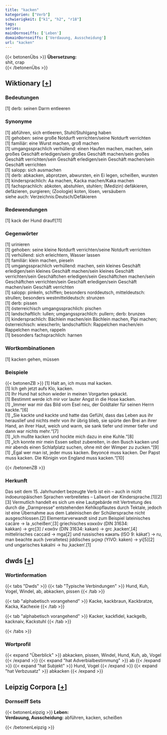 ```yaml
---
title: "kacken"
kategorien: ["Verb"]
schwierigkeit: ["k1", "h2", "r18"]
tags:
series:
mainDornseiffs: ['Leben']
domainDornseiffs: ['Verdauung, Ausscheidung']
url: "kacken"
---
```


{{< betonenÜbs >}}
**Übersetzung:**  
shit, crap  
{{< /betonenÜbs >}}

## Wiktionary [[+](https://de.wiktionary.org/wiki/kacken)]

### Bedeutungen
[1] derb: seinen Darm entleeren  

### Synonyme
[1] abführen, sich entleeren, Stuhl/Stuhlgang haben  
[1] gehoben: seine große Notdurft verrichten/seine Notdurft verrichten  
[1] familiär: eine Wurst machen, groß machen  
[1] umgangssprachlich verhüllend: einen Haufen machen, machen, sein großes Geschäft erledigen/sein großes Geschäft machen/sein großes Geschäft verrichten/sein Geschäft erledigen/sein Geschäft machen/sein Geschäft verrichten  
[1] salopp: sich ausmachen  
[1] derb: abkacken, abprotzen, abwursten, ein Ei legen, scheißen, wursten  
[1] kindersprachlich: Aa machen, Kacka machen/Kaka machen  
[1] fachsprachlich: abkoten, abstuhlen, stuhlen; (Medizin) defäkieren, defäzieren, purgieren; (Zoologie) koten, lösen, versäubern  
siehe auch: Verzeichnis:Deutsch/Defäkieren  

### Redewendungen
[1] kack der Hund drauf![11]  

### Gegenwörter
[1] urinieren  
[1] gehoben: seine kleine Notdurft verrichten/seine Notdurft verrichten  
[1] verhüllend: sich erleichtern, Wasser lassen  
[1] familiär: klein machen, pieseln  
[1] umgangssprachlich verhüllend: machen, sein kleines Geschäft erledigen/sein kleines Geschäft machen/sein kleines Geschäft verrichten/sein Geschäftchen erledigen/sein Geschäftchen machen/sein Geschäftchen verrichten/sein Geschäft erledigen/sein Geschäft machen/sein Geschäft verrichten  
[1] salopp: pinkeln, schiffen; besonders norddeutsch, mitteldeutsch: strullen; besonders westmitteldeutsch: strunzen  
[1] derb: pissen  
[1] österreichisch umgangssprachlich: pischen  
[1] landschaftlich: lullen; umgangssprachlich: pullern; derb: brunzen  
[1] kindersprachlich: Bächlein machen/ein Bächlein machen, Pipi machen; österreichisch: wiescherln; landschaftlich: Rappelchen machen/ein Rappelchen machen, rappeln  
[1] besonders fachsprachlich: harnen  

### Wortkombinationen
[1] kacken gehen, müssen  

### Beispiele
{{< betonenZB >}}
[1] Halt an, ich muss mal kacken.  
[1] Ich geh jetzt aufs Klo, kacken.  
[1] Ihr Hund hat schon wieder in meinen Vorgarten gekackt.  
[1] Bestimmt werde ich mir vor lauter Angst in die Hose kacken.  
[1] „Immer war mir das Bild vom Esel neu, der Goldtaler für seinen Herrn kackte.“[6]  
[1] „Sie kackte und kackte und hatte das Gefühl, dass das Leben aus ihr herauslief und nichts mehr von ihr übrig blieb, sie spürte den Brei an ihrer Hand, an ihrer Haut, weich und warm, sie sank tiefer und immer tiefer und dann war nichts mehr.“[7]  
[1] „Ich mußte kacken und hockte mich dazu in eine Kuhle.“[8]  
[1] „Ich konnte mir mein Essen selbst zubereiten, in den Busch kacken und mir abends einen Schlafplatz suchen, ohne mit der Wimper zu zucken.“[9]  
[1] „Egal wer man ist, jeder muss kacken. Beyoncé muss kacken. Der Papst muss kacken. Die Königin von England muss kacken.“[10]  

{{< /betonenZB >}}
### Herkunft
Das seit dem 15. Jahrhundert bezeugte Verb ist ein – auch in nicht indoeuropäischen Sprachen verbreitetes – Lallwort der Kindersprache.[1][2][3] Vermutlich handelt es sich um eine Lautgebärde mit Vertretung des durch die „Darmpresse“ entstehenden Kehlkopflautes durch Tektale, jedoch ist eine Übernahme aus dem Lateinischen der Schülersprache nicht ausgeschlossen.[2] Elementarverwandt sind zum Beispiel lateinisches cacāre → la ‚scheißen‘,[3] griechisches κακκᾶν (DIN 31634: kakkan) → grc[3] / κακᾶν (DIN 31634: kakan) → grc ‚kacken‘,[4] mittelirisches caccaid → mga[2] und russisches какать (ISO 9: kákatʹ) → ru, man beachte auch (veraltetes) jiddisches קאַקען‎ (YIVO: kaken) → yi[5][2] und ungarisches kakalni → hu ‚kacken‘.[1]  



## dwds [[+](https://www.dwds.de/wb/kacken)]

### Wortinformation
{{< tabs "Dwds" >}}
{{< tab "Typische Verbindungen" >}}
Hund, Kuh, Vogel, Windel, ab, abkacken, pissen
{{< /tab >}}

{{< tab "alphabetisch vorangehend" >}}
Kacke, kackbraun, Kackbratze, Kacka, Kachexie
{{< /tab >}}

{{< tab "alphabetisch vorangehend" >}}
Kacker, kackfidel, kackgelb, kacknaiv, Kackstuhl
{{< /tab >}}

{{< /tabs >}}

### Wortprofil
{{< expand "Überblick" >}} abkacken, pissen, Windel, Hund, Kuh, ab, Vogel {{< /expand >}}
{{< expand "hat Adverbialbestimmung" >}} ab {{< /expand >}}
{{< expand "hat Subjekt" >}} Hund, Vogel {{< /expand >}}
{{< expand "hat Verbzusatz" >}} abkacken {{< /expand >}}

## Leipzig Corpora [[+](https://corpora.uni-leipzig.de/en/res?word=kacken&corpusId=deu_newscrawl-public_2018)]

### Dornseiff Sets
{{< betonenLeipzig >}}
**Leben:**  
**Verdauung, Ausscheidung:** abführen, kacken, scheißen  

{{< /betonenLeipzig >}}
